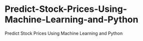 # Predict-Stock-Prices-Using-Machine-Learning-and-Python
Predict Stock Prices Using Machine Learning and Python
